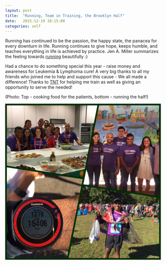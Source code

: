 ```yaml
---
layout: post
title:  "Running, Team in Training, the Brooklyn Half"
date:   2015-12-19 10:15:00
categories: self
---
```


Running has continued to be the passion, the happy state, the panacea for every downturn in life.
Running continues to give hope, keeps humble, and teaches everything in life is achieved by 
practice. Jen A. Miller summarizes the feeling towards [running] beautifully :)  

Had a chance to do something special this year - raise money and awareness for Leukemia & Lymphoma cure! 
A very big thanks to all my friends who joined me to help and support this cause - We all made a difference! 
Thanks to [TNT] for helping me train as well as giving an opportunity to serve the needed! 

(Photo: Top - cooking food for the patients, bottom - running the half!) 

![tnt brooklyn half 2015](/assets/img/personal/tnt_brooklyn_half_2015.jpg)

[TNT]: http://www.teamintraining.org/
[running]: http://well.blogs.nytimes.com/2014/03/20/running-as-therapy/
